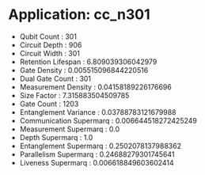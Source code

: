 # Application: cc_n301
- Qubit Count : 301
- Circuit Depth : 906
- Circuit Width : 301
- Retention Lifespan : 6.809039306042979
- Gate Density : 0.005515096844220516
- Dual Gate Count : 301
- Measurement Density : 0.04158189226176696
- Size Factor : 7.315883504509785
- Gate Count : 1203
- Entanglement Variance : 0.03788783121679988
- Communication Supermarq : 0.006644518272425249
- Measurement Supermarq : 0.0
- Depth Supermarq : 1.0
- Entanglement Supermarq : 0.2502078137988362
- Parallelism Supermarq : 0.24688279301745641
- Liveness Supermarq : 0.006618849603602414
